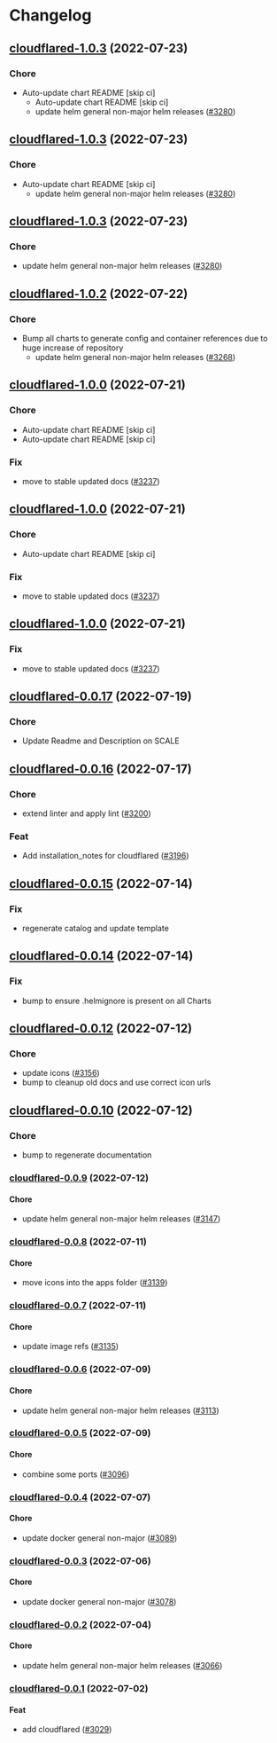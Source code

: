 # Changelog



## [cloudflared-1.0.3](https://github.com/truecharts/apps/compare/cloudflareddns-1.0.6...cloudflared-1.0.3) (2022-07-23)

### Chore

- Auto-update chart README [skip ci]
  - Auto-update chart README [skip ci]
  - update helm general non-major helm releases ([#3280](https://github.com/truecharts/apps/issues/3280))




## [cloudflared-1.0.3](https://github.com/truecharts/apps/compare/cloudflareddns-1.0.6...cloudflared-1.0.3) (2022-07-23)

### Chore

- Auto-update chart README [skip ci]
  - update helm general non-major helm releases ([#3280](https://github.com/truecharts/apps/issues/3280))




## [cloudflared-1.0.3](https://github.com/truecharts/apps/compare/cloudflareddns-1.0.6...cloudflared-1.0.3) (2022-07-23)

### Chore

- update helm general non-major helm releases ([#3280](https://github.com/truecharts/apps/issues/3280))




## [cloudflared-1.0.2](https://github.com/truecharts/apps/compare/cloudflared-1.0.0...cloudflared-1.0.2) (2022-07-22)

### Chore

- Bump all charts to generate config and container references due to huge increase of repository
  - update helm general non-major helm releases ([#3268](https://github.com/truecharts/apps/issues/3268))



## [cloudflared-1.0.0](https://github.com/truecharts/apps/compare/cloudflareddns-1.0.4...cloudflared-1.0.0) (2022-07-21)

### Chore

- Auto-update chart README [skip ci]
- Auto-update chart README [skip ci]

### Fix

- move to stable updated docs ([#3237](https://github.com/truecharts/apps/issues/3237))



## [cloudflared-1.0.0](https://github.com/truecharts/apps/compare/cloudflareddns-1.0.4...cloudflared-1.0.0) (2022-07-21)

### Chore

- Auto-update chart README [skip ci]

### Fix

- move to stable updated docs ([#3237](https://github.com/truecharts/apps/issues/3237))



## [cloudflared-1.0.0](https://github.com/truecharts/apps/compare/cloudflareddns-1.0.4...cloudflared-1.0.0) (2022-07-21)

### Fix

- move to stable updated docs ([#3237](https://github.com/truecharts/apps/issues/3237))



## [cloudflared-0.0.17](https://github.com/truecharts/apps/compare/cloudflareddns-1.0.2...cloudflared-0.0.17) (2022-07-19)

### Chore

- Update Readme and Description on SCALE



## [cloudflared-0.0.16](https://github.com/truecharts/apps/compare/cloudflareddns-0.0.15...cloudflared-0.0.16) (2022-07-17)

### Chore

- extend linter and apply lint ([#3200](https://github.com/truecharts/apps/issues/3200))

### Feat

- Add installation_notes for cloudflared ([#3196](https://github.com/truecharts/apps/issues/3196))



## [cloudflared-0.0.15](https://github.com/truecharts/apps/compare/cloudflareddns-0.0.14...cloudflared-0.0.15) (2022-07-14)

### Fix

- regenerate catalog and update template



## [cloudflared-0.0.14](https://github.com/truecharts/apps/compare/cloudflareddns-0.0.12...cloudflared-0.0.14) (2022-07-14)

### Fix

- bump to ensure .helmignore is present on all Charts



## [cloudflared-0.0.12](https://github.com/truecharts/apps/compare/cloudflareddns-0.0.10...cloudflared-0.0.12) (2022-07-12)

### Chore

- update icons ([#3156](https://github.com/truecharts/apps/issues/3156))
- bump to cleanup old docs and use correct icon urls



## [cloudflared-0.0.10](https://github.com/truecharts/apps/compare/cloudflareddns-0.0.9...cloudflared-0.0.10) (2022-07-12)

### Chore

- bump to regenerate documentation



<a name="cloudflared-0.0.9"></a>
### [cloudflared-0.0.9](https://github.com/truecharts/apps/compare/cloudflareddns-0.0.8...cloudflared-0.0.9) (2022-07-12)

#### Chore

* update helm general non-major helm releases ([#3147](https://github.com/truecharts/apps/issues/3147))



<a name="cloudflared-0.0.8"></a>
### [cloudflared-0.0.8](https://github.com/truecharts/apps/compare/cloudflareddns-0.0.7...cloudflared-0.0.8) (2022-07-11)

#### Chore

* move icons into the apps folder ([#3139](https://github.com/truecharts/apps/issues/3139))



<a name="cloudflared-0.0.7"></a>
### [cloudflared-0.0.7](https://github.com/truecharts/apps/compare/cloudflareddns-0.0.6...cloudflared-0.0.7) (2022-07-11)

#### Chore

* update image refs ([#3135](https://github.com/truecharts/apps/issues/3135))



<a name="cloudflared-0.0.6"></a>
### [cloudflared-0.0.6](https://github.com/truecharts/apps/compare/cloudflared-0.0.5...cloudflared-0.0.6) (2022-07-09)

#### Chore

* update helm general non-major helm releases ([#3113](https://github.com/truecharts/apps/issues/3113))



<a name="cloudflared-0.0.5"></a>
### [cloudflared-0.0.5](https://github.com/truecharts/apps/compare/cloudflared-0.0.4...cloudflared-0.0.5) (2022-07-09)

#### Chore

* combine some ports ([#3096](https://github.com/truecharts/apps/issues/3096))



<a name="cloudflared-0.0.4"></a>
### [cloudflared-0.0.4](https://github.com/truecharts/apps/compare/cloudflared-0.0.3...cloudflared-0.0.4) (2022-07-07)

#### Chore

* update docker general non-major ([#3089](https://github.com/truecharts/apps/issues/3089))



<a name="cloudflared-0.0.3"></a>
### [cloudflared-0.0.3](https://github.com/truecharts/apps/compare/cloudflareddns-0.0.4...cloudflared-0.0.3) (2022-07-06)

#### Chore

* update docker general non-major ([#3078](https://github.com/truecharts/apps/issues/3078))



<a name="cloudflared-0.0.2"></a>
### [cloudflared-0.0.2](https://github.com/truecharts/apps/compare/cloudflareddns-0.0.3...cloudflared-0.0.2) (2022-07-04)

#### Chore

* update helm general non-major helm releases ([#3066](https://github.com/truecharts/apps/issues/3066))



<a name="cloudflared-0.0.1"></a>
### [cloudflared-0.0.1](https://github.com/truecharts/apps/compare/cloudflareddns-0.0.1...cloudflared-0.0.1) (2022-07-02)

#### Feat

* add cloudflared  ([#3029](https://github.com/truecharts/apps/issues/3029))
